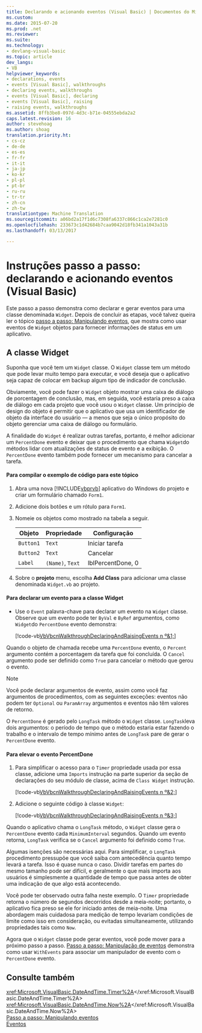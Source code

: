 ```yaml
---
title: Declarando e acionando eventos (Visual Basic) | Documentos do Microsoft
ms.custom: 
ms.date: 2015-07-20
ms.prod: .net
ms.reviewer: 
ms.suite: 
ms.technology:
- devlang-visual-basic
ms.topic: article
dev_langs:
- VB
helpviewer_keywords:
- declarations, events
- events [Visual Basic], walkthroughs
- declaring events, walkthroughs
- events [Visual Basic], declaring
- events [Visual Basic], raising
- raising events, walkthroughs
ms.assetid: 8ffb3be8-097d-4d3c-b71e-04555ebda2a2
caps.latest.revision: 16
author: stevehoag
ms.author: shoag
translation.priority.ht:
- cs-cz
- de-de
- es-es
- fr-fr
- it-it
- ja-jp
- ko-kr
- pl-pl
- pt-br
- ru-ru
- tr-tr
- zh-cn
- zh-tw
translationtype: Machine Translation
ms.sourcegitcommit: a06bd2a17f1d6c7308fa6337c866c1ca2e7281c0
ms.openlocfilehash: 233673c1d42684b7caa9042d18fb341a1043a31b
ms.lasthandoff: 03/13/2017

---
```

# <a name="walkthrough-declaring-and-raising-events-visual-basic"></a>Instruções passo a passo: declarando e acionando eventos (Visual Basic)
Este passo a passo demonstra como declarar e gerar eventos para uma classe denominada `Widget`. Depois de concluir as etapas, você talvez queira ler o tópico [passo a passo: Manipulando eventos](../../../../visual-basic/programming-guide/language-features/events/walkthrough-handling-events.md), que mostra como usar eventos de `Widget` objetos para fornecer informações de status em um aplicativo.  
  
## <a name="the-widget-class"></a>A classe Widget  
 Suponha que você tem um `Widget` classe. O `Widget` classe tem um método que pode levar muito tempo para executar, e você deseja que o aplicativo seja capaz de colocar em backup algum tipo de indicador de conclusão.  
  
 Obviamente, você pode fazer o `Widget` objeto mostrar uma caixa de diálogo de porcentagem de conclusão, mas, em seguida, você estaria preso a caixa de diálogo em cada projeto que você usou o `Widget` classe. Um princípio de design do objeto é permitir que o aplicativo que usa um identificador de objeto da interface do usuário — a menos que seja o único propósito do objeto gerenciar uma caixa de diálogo ou formulário.  
  
 A finalidade do `Widget` é realizar outras tarefas, portanto, é melhor adicionar um `PercentDone` evento e deixar que o procedimento que chama `Widget`do métodos lidar com atualizações de status de evento e a exibição. O `PercentDone` evento também pode fornecer um mecanismo para cancelar a tarefa.  
  
#### <a name="to-build-the-code-example-for-this-topic"></a>Para compilar o exemplo de código para este tópico  
  
1.  Abra uma nova [!INCLUDE[vbprvb](../../../../csharp/programming-guide/concepts/linq/includes/vbprvb_md.md)] aplicativo do Windows do projeto e criar um formulário chamado `Form1`.  
  
2.  Adicione dois botões e um rótulo para `Form1`.  
  
3.  Nomeie os objetos como mostrado na tabela a seguir.  
  
    |Objeto|Propriedade|Configuração|  
    |------------|--------------|-------------|  
    |`Button1`|`Text`|Iniciar tarefa|  
    |`Button2`|`Text`|Cancelar|  
    |`Label`|`(Name)`, `Text`|lblPercentDone, 0|  
  
4.  Sobre o **projeto** menu, escolha **Add Class** para adicionar uma classe denominada `Widget.vb` ao projeto.  
  
#### <a name="to-declare-an-event-for-the-widget-class"></a>Para declarar um evento para a classe Widget  
  
-   Use o `Event` palavra-chave para declarar um evento na `Widget` classe. Observe que um evento pode ter `ByVal` e `ByRef` argumentos, como `Widget`do `PercentDone` evento demonstra:  
  
     [!code-vb[VbVbcnWalkthroughDeclaringAndRaisingEvents n º&1;](../../../../visual-basic/programming-guide/language-features/events/codesnippet/VisualBasic/walkthrough-declaring-and-raising-events_1.vb)]  
  
 Quando o objeto de chamada recebe uma `PercentDone` evento, o `Percent` argumento contém a porcentagem da tarefa que foi concluída. O `Cancel` argumento pode ser definido como `True` para cancelar o método que gerou o evento.  
  
> [!NOTE]
>  Você pode declarar argumentos de evento, assim como você faz argumentos de procedimentos, com as seguintes exceções: eventos não podem ter `Optional` ou `ParamArray` argumentos e eventos não têm valores de retorno.  
  
 O `PercentDone` é gerado pelo `LongTask` método o `Widget` classe. `LongTask`leva dois argumentos: o período de tempo que o método estaria estar fazendo o trabalho e o intervalo de tempo mínimo antes de `LongTask` pare de gerar o `PercentDone` evento.  
  
#### <a name="to-raise-the-percentdone-event"></a>Para elevar o evento PercentDone  
  
1.  Para simplificar o acesso para o `Timer` propriedade usada por essa classe, adicione uma `Imports` instrução na parte superior da seção de declarações do seu módulo de classe, acima de `Class Widget` instrução.  
  
     [!code-vb[VbVbcnWalkthroughDeclaringAndRaisingEvents n º&2;](../../../../visual-basic/programming-guide/language-features/events/codesnippet/VisualBasic/walkthrough-declaring-and-raising-events_2.vb)]  
  
2.  Adicione o seguinte código à classe `Widget`:  
  
     [!code-vb[VbVbcnWalkthroughDeclaringAndRaisingEvents n º&3;](../../../../visual-basic/programming-guide/language-features/events/codesnippet/VisualBasic/walkthrough-declaring-and-raising-events_3.vb)]  
  
 Quando o aplicativo chama o `LongTask` método, o `Widget` classe gera o `PercentDone` evento cada `MinimumInterval` segundos. Quando um evento retorna, `LongTask` verifica se o `Cancel` argumento foi definido como `True`.  
  
 Algumas isenções são necessárias aqui. Para simplificar, o `LongTask` procedimento pressupõe que você saiba com antecedência quanto tempo levará a tarefa. Isso é quase nunca o caso. Dividir tarefas em partes do mesmo tamanho pode ser difícil, e geralmente o que mais importa aos usuários é simplesmente a quantidade de tempo que passa antes de obter uma indicação de que algo está acontecendo.  
  
 Você pode ter observado outra falha neste exemplo. O `Timer` propriedade retorna o número de segundos decorridos desde a meia-noite; portanto, o aplicativo fica preso se ele for iniciado antes de meia-noite. Uma abordagem mais cuidadosa para medição de tempo levariam condições de limite como isso em consideração, ou evitadas simultaneamente, utilizando propriedades tais como `Now`.  
  
 Agora que o `Widget` classe pode gerar eventos, você pode mover para a próximo passo a passo. [Passo a passo: Manipulação de eventos](../../../../visual-basic/programming-guide/language-features/events/walkthrough-handling-events.md) demonstra como usar `WithEvents` para associar um manipulador de evento com o `PercentDone` evento.  
  
## <a name="see-also"></a>Consulte também  
 <xref:Microsoft.VisualBasic.DateAndTime.Timer%2A></xref:Microsoft.VisualBasic.DateAndTime.Timer%2A>   
 <xref:Microsoft.VisualBasic.DateAndTime.Now%2A></xref:Microsoft.VisualBasic.DateAndTime.Now%2A>   
 [Passo a passo: Manipulando eventos](../../../../visual-basic/programming-guide/language-features/events/walkthrough-handling-events.md)   
 [Eventos](../../../../visual-basic/programming-guide/language-features/events/index.md)

